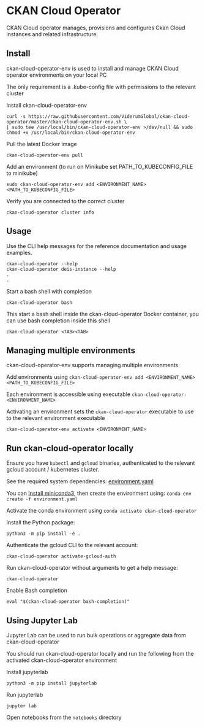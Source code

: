 # CKAN Cloud Operator

CKAN Cloud operator manages, provisions and configures Ckan Cloud instances and related infrastructure.

## Install

ckan-cloud-operator-env is used to install and manage CKAN Cloud operator environments on your local PC

The only requirement is a .kube-config file with permissions to the relevant cluster

Install ckan-cloud-operator-env

```
curl -s https://raw.githubusercontent.com/ViderumGlobal/ckan-cloud-operator/master/ckan-cloud-operator-env.sh \
| sudo tee /usr/local/bin/ckan-cloud-operator-env >/dev/null && sudo chmod +x /usr/local/bin/ckan-cloud-operator-env
```

Pull the latest Docker image

```
ckan-cloud-operator-env pull
```

Add an environment (to run on Minikube set PATH_TO_KUBECONFIG_FILE to minikube)

```
sudo ckan-cloud-operator-env add <ENVIRONMENT_NAME> <PATH_TO_KUBECONFIG_FILE>
```

Verify you are connected to the correct cluster

```
ckan-cloud-operator cluster info
```

## Usage

Use the CLI help messages for the reference documentation and usage examples.

```
ckan-cloud-operator --help
ckan-cloud-operator deis-instance --help
.
.
```

Start a bash shell with completion

```
ckan-cloud-operator bash
```

This start a bash shell inside the ckan-cloud-operator Docker container, you can use bash completion inside this shell

```
ckan-cloud-operator <TAB><TAB>
```

## Managing multiple environments

ckan-cloud-operator-env supports managing multiple environments

Add environments using `ckan-cloud-operator-env add <ENVIRONMENT_NAME> <PATH_TO_KUBECONFIG_FILE>`

Each environment is accessible using executable `ckan-cloud-operator-<ENVIRONMENT_NAME>`

Activating an environment sets the `ckan-cloud-operator` executable to use to the relevant environment executable

```
ckan-cloud-operator-env activate <ENVIRONMENT_NAME>
```

## Run ckan-cloud-operator locally

Ensure you have `kubectl` and `gcloud` binaries, authenticated to the relevant gcloud account / kubernetes cluster.

See the required system dependencies: [environment.yaml](environment.yaml)

You can [Install miniconda3](https://conda.io/miniconda.html), then create the environment using: `conda env create -f environment.yaml`

Activate the conda environment using `conda activate ckan-cloud-operator`

Install the Python package:

```
python3 -m pip install -e .
```

Authenticate the gcloud CLI to the relevant account:

```
ckan-cloud-operator activate-gcloud-auth
```

Run ckan-cloud-operator without arguments to get a help message:

```
ckan-cloud-operator
```

Enable Bash completion

```
eval "$(ckan-cloud-operator bash-completion)"
```

## Using Jupyter Lab

Jupyter Lab can be used to run bulk operations or aggregate data from ckan-cloud-operator

You should run ckan-cloud-operator locally and run the following from the activated ckan-cloud-operator environment

Install jupyterlab

```
python3 -m pip install jupyterlab
```

Run jupyterlab

```
jupyter lab
```

Open notebooks from the `notebooks` directory

